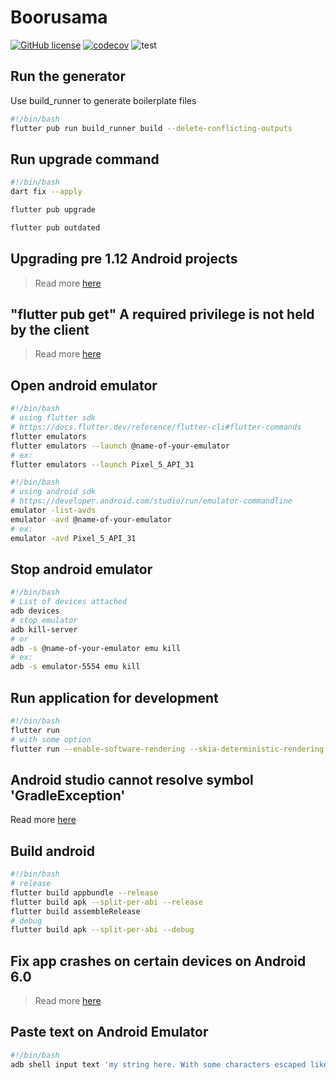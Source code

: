 # Boorusama

[![GitHub license](https://img.shields.io/github/license/Naereen/StrapDown.js.svg)](https://github.com/Naereen/StrapDown.js/blob/master/LICENSE) [![codecov](https://codecov.io/gh/khoadng/Boorusama/branch/dev/graph/badge.svg?token=Q1YK0TAUIK)](https://codecov.io/gh/khoadng/Boorusama) ![test](https://github.com/khoadng/boorusama/actions/workflows/test.yml/badge.svg?branch=dev)

## Run the generator

Use build_runner to generate boilerplate files

```bash
#!/bin/bash
flutter pub run build_runner build --delete-conflicting-outputs
```

## Run upgrade command

```bash
#!/bin/bash
dart fix --apply

flutter pub upgrade

flutter pub outdated
```

## Upgrading pre 1.12 Android projects

> Read more [here](https://github.com/flutter/flutter/wiki/Upgrading-pre-1.12-Android-projects)

## "flutter pub get" A required privilege is not held by the client

> Read more [here](https://stackoverflow.com/questions/69427548/flutter-pub-get-a-required-privilege-is-not-held-by-the-client)

## Open android emulator

```bash
#!/bin/bash
# using flutter sdk
# https://docs.flutter.dev/reference/flutter-cli#flutter-commands
flutter emulators
flutter emulators --launch @name-of-your-emulator
# ex:
flutter emulators --launch Pixel_5_API_31
```

```bash
#!/bin/bash
# using android sdk
# https://developer.android.com/studio/run/emulator-commandline
emulator -list-avds
emulator -avd @name-of-your-emulator
# ex:
emulator -avd Pixel_5_API_31
```

## Stop android emulator

```bash
#!/bin/bash
# List of devices attached
adb devices
# stop emulator
adb kill-server
# or
adb -s @name-of-your-emulator emu kill
# ex:
adb -s emulator-5554 emu kill
```

## Run application for development

```bash
#!/bin/bash
flutter run
# with some option
flutter run --enable-software-rendering --skia-deterministic-rendering --pub --build
```

## Android studio cannot resolve symbol 'GradleException'

Read more [here](https://stackoverflow.com/questions/55575122/android-studio-cannot-resolve-symbol-gradleexception)

## Build android

```bash
#!/bin/bash
# release
flutter build appbundle --release
flutter build apk --split-per-abi --release
flutter build assembleRelease
# debug
flutter build apk --split-per-abi --debug
```

## Fix app crashes on certain devices on Android 6.0

> Read more [here](https://docs.flutter.dev/deployment/android#building-the-app-for-release)

## Paste text on Android Emulator

```bash
#!/bin/bash
adb shell input text 'my string here. With some characters escaped like \$ that'
```
